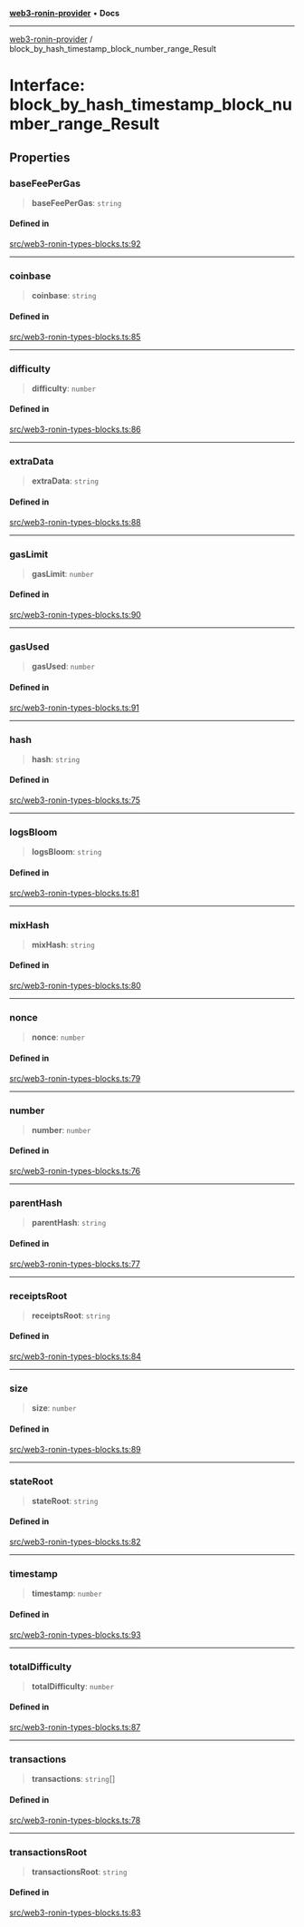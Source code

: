 [**web3-ronin-provider**](../README.md) • **Docs**

***

[web3-ronin-provider](../globals.md) / block\_by\_hash\_timestamp\_block\_number\_range\_Result

# Interface: block\_by\_hash\_timestamp\_block\_number\_range\_Result

## Properties

### baseFeePerGas

> **baseFeePerGas**: `string`

#### Defined in

[src/web3-ronin-types-blocks.ts:92](https://github.com/chuacw/web3-ronin-provider/blob/7251b9677bbb79d30e6a4204bfabcc38fab6aa15/src/web3-ronin-types-blocks.ts#L92)

***

### coinbase

> **coinbase**: `string`

#### Defined in

[src/web3-ronin-types-blocks.ts:85](https://github.com/chuacw/web3-ronin-provider/blob/7251b9677bbb79d30e6a4204bfabcc38fab6aa15/src/web3-ronin-types-blocks.ts#L85)

***

### difficulty

> **difficulty**: `number`

#### Defined in

[src/web3-ronin-types-blocks.ts:86](https://github.com/chuacw/web3-ronin-provider/blob/7251b9677bbb79d30e6a4204bfabcc38fab6aa15/src/web3-ronin-types-blocks.ts#L86)

***

### extraData

> **extraData**: `string`

#### Defined in

[src/web3-ronin-types-blocks.ts:88](https://github.com/chuacw/web3-ronin-provider/blob/7251b9677bbb79d30e6a4204bfabcc38fab6aa15/src/web3-ronin-types-blocks.ts#L88)

***

### gasLimit

> **gasLimit**: `number`

#### Defined in

[src/web3-ronin-types-blocks.ts:90](https://github.com/chuacw/web3-ronin-provider/blob/7251b9677bbb79d30e6a4204bfabcc38fab6aa15/src/web3-ronin-types-blocks.ts#L90)

***

### gasUsed

> **gasUsed**: `number`

#### Defined in

[src/web3-ronin-types-blocks.ts:91](https://github.com/chuacw/web3-ronin-provider/blob/7251b9677bbb79d30e6a4204bfabcc38fab6aa15/src/web3-ronin-types-blocks.ts#L91)

***

### hash

> **hash**: `string`

#### Defined in

[src/web3-ronin-types-blocks.ts:75](https://github.com/chuacw/web3-ronin-provider/blob/7251b9677bbb79d30e6a4204bfabcc38fab6aa15/src/web3-ronin-types-blocks.ts#L75)

***

### logsBloom

> **logsBloom**: `string`

#### Defined in

[src/web3-ronin-types-blocks.ts:81](https://github.com/chuacw/web3-ronin-provider/blob/7251b9677bbb79d30e6a4204bfabcc38fab6aa15/src/web3-ronin-types-blocks.ts#L81)

***

### mixHash

> **mixHash**: `string`

#### Defined in

[src/web3-ronin-types-blocks.ts:80](https://github.com/chuacw/web3-ronin-provider/blob/7251b9677bbb79d30e6a4204bfabcc38fab6aa15/src/web3-ronin-types-blocks.ts#L80)

***

### nonce

> **nonce**: `number`

#### Defined in

[src/web3-ronin-types-blocks.ts:79](https://github.com/chuacw/web3-ronin-provider/blob/7251b9677bbb79d30e6a4204bfabcc38fab6aa15/src/web3-ronin-types-blocks.ts#L79)

***

### number

> **number**: `number`

#### Defined in

[src/web3-ronin-types-blocks.ts:76](https://github.com/chuacw/web3-ronin-provider/blob/7251b9677bbb79d30e6a4204bfabcc38fab6aa15/src/web3-ronin-types-blocks.ts#L76)

***

### parentHash

> **parentHash**: `string`

#### Defined in

[src/web3-ronin-types-blocks.ts:77](https://github.com/chuacw/web3-ronin-provider/blob/7251b9677bbb79d30e6a4204bfabcc38fab6aa15/src/web3-ronin-types-blocks.ts#L77)

***

### receiptsRoot

> **receiptsRoot**: `string`

#### Defined in

[src/web3-ronin-types-blocks.ts:84](https://github.com/chuacw/web3-ronin-provider/blob/7251b9677bbb79d30e6a4204bfabcc38fab6aa15/src/web3-ronin-types-blocks.ts#L84)

***

### size

> **size**: `number`

#### Defined in

[src/web3-ronin-types-blocks.ts:89](https://github.com/chuacw/web3-ronin-provider/blob/7251b9677bbb79d30e6a4204bfabcc38fab6aa15/src/web3-ronin-types-blocks.ts#L89)

***

### stateRoot

> **stateRoot**: `string`

#### Defined in

[src/web3-ronin-types-blocks.ts:82](https://github.com/chuacw/web3-ronin-provider/blob/7251b9677bbb79d30e6a4204bfabcc38fab6aa15/src/web3-ronin-types-blocks.ts#L82)

***

### timestamp

> **timestamp**: `number`

#### Defined in

[src/web3-ronin-types-blocks.ts:93](https://github.com/chuacw/web3-ronin-provider/blob/7251b9677bbb79d30e6a4204bfabcc38fab6aa15/src/web3-ronin-types-blocks.ts#L93)

***

### totalDifficulty

> **totalDifficulty**: `number`

#### Defined in

[src/web3-ronin-types-blocks.ts:87](https://github.com/chuacw/web3-ronin-provider/blob/7251b9677bbb79d30e6a4204bfabcc38fab6aa15/src/web3-ronin-types-blocks.ts#L87)

***

### transactions

> **transactions**: `string`[]

#### Defined in

[src/web3-ronin-types-blocks.ts:78](https://github.com/chuacw/web3-ronin-provider/blob/7251b9677bbb79d30e6a4204bfabcc38fab6aa15/src/web3-ronin-types-blocks.ts#L78)

***

### transactionsRoot

> **transactionsRoot**: `string`

#### Defined in

[src/web3-ronin-types-blocks.ts:83](https://github.com/chuacw/web3-ronin-provider/blob/7251b9677bbb79d30e6a4204bfabcc38fab6aa15/src/web3-ronin-types-blocks.ts#L83)
